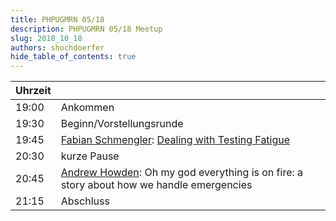 ```yaml
---
title: PHPUGMRN 05/18
description: PHPUGMRN 05/18 Meetup
slug: 2018_10_18
authors: shochdoerfer
hide_table_of_contents: true
---
```


| Uhrzeit |                                                                                                                                                       | 
|---------|-------------------------------------------------------------------------------------------------------------------------------------------------------|
| 19:00   | Ankommen                                                                                                                                              |
| 19:30   | Beginn/Vorstellungsrunde                                                                                                                              |
| 19:45   | [Fabian Schmengler](https://twitter.com/fschmengler): [Dealing with Testing Fatigue](https://speakerdeck.com/schmengler/dealing-with-testing-fatigue) |
| 20:30   | kurze Pause                                                                                                                                           |
| 20:45   | [Andrew Howden](https://indieweb.social/@Andrewhowdencom): Oh my god everything is on fire: a story about how we handle emergencies                                                           |
| 21:15   | Abschluss                                                                                                                                             |
